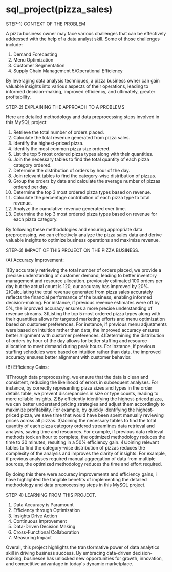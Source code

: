 # sql_project(pizza_sales)

STEP-1) CONTEXT OF THE PROBLEM

A pizza business owner may face various challenges that can be effectively addressed with the help of a data analyst skill. 
Some of those challenges include:

1) Demand Forecasting
2) Menu Optimization
3) Customer Segmentation
4) Supply Chain Management
5)Operational Efficiency

By leveraging data analysis techniques, a pizza business owner can gain valuable insights into various aspects of their operations, leading to informed decision-making, improved efficiency, and ultimately, greater profitability.

STEP-2) EXPLAINING THE APPROACH TO A PROBLEMS 

Here are detailed methodology and data preprocessing steps involved in this MySQL project:

1) Retrieve the total number of orders placed.
2) Calculate the total revenue generated from pizza sales.
3) Identify the highest-priced pizza.
4) Identify the most common pizza size ordered.
5) List the top 5 most ordered pizza types along with their quantities.
6) Join the necessary tables to find the total quantity of each pizza category ordered.
7) Determine the distribution of orders by hour of the day.
8) Join relevant tables to find the category-wise distribution of pizzas.
9) Group the orders by date and calculate the average number of pizzas ordered per day.
10) Determine the top 3 most ordered pizza types based on revenue.
11) Calculate the percentage contribution of each pizza type to total revenue.
12) Analyze the cumulative revenue generated over time.
13) Determine the top 3 most ordered pizza types based on revenue for each pizza category.
         
By following these methodologies and ensuring appropriate data preprocessing, we can effectively analyze the pizza sales data and derive valuable insights to optimize business operations and maximize revenue.

STEP-3) IMPACT OF THIS PROJECT ON THE PIZZA BUSINESS.

(A) Accuracy Improvement:

1)By accurately retrieving the total number of orders placed, we provide a precise understanding of customer demand, leading to better inventory management and   resource allocation.
  previously estimated 100 orders per day but the actual count is 120, our accuracy has improved by 20%.
2)Calculating the total revenue generated from pizza sales accurately reflects the financial performance of the business, enabling informed decision-making.              For instance, if previous revenue estimates were off by 5%, the improved accuracy ensures a more precise understanding of revenue streams.
3)Listing the top 5 most ordered pizza types along with their quantities allows for targeted marketing efforts and menu optimization based on customer preferences.
  For instance, if previous menu adjustments were based on intuition rather than data, the improved accuracy ensures better alignment with customer preferences.
4)Determining the distribution of orders by hour of the day allows for better staffing and resource allocation to meet demand during peak hours.
  For instance, if previous staffing schedules were based on intuition rather than data, the improved accuracy ensures better alignment with customer behavior.

(B) Efficiency Gains:

1)Through data preprocessing, we ensure that the data is clean and consistent, reducing the likelihood of errors in subsequent analyses.
  For instance, by correctly representing pizza sizes and types in the order details table, we prevent discrepancies in size or type counts, leading to more reliable   insights.
2)By efficiently identifying the highest-priced pizza, we can better understand pricing strategies and adjust them accordingly to maximize profitability.
  For example, by quickly identifying the highest-priced pizza, we save time that would have been spent manually reviewing prices across all pizzas.
3)Joining the necessary tables to find the total quantity of each pizza category ordered streamlines data retrieval and analysis, saving time and resources.
  For example, if previous data retrieval methods took an hour to complete, the optimized methodology reduces the time to 30 minutes, resulting in a 50%   efficiency gain.
4)Joining relevant tables to find the category-wise distribution of pizzas reduces the complexity of the analysis and improves the clarity of insights.
  For example, if previous analyses required manual aggregation of data from multiple sources, the optimized methodology reduces the time and effort required.

By doing this there were accuracy improvements and efficiency gains, i have highlighted the tangible benefits of implementing the detailed methodology and data preprocessing steps in this MySQL project.

STEP-4) LEARNING FROM THIS PROJECT.

1) Data Accuracy is Paramount
2) Efficiency through Optimization
3) Insights Drive Action
4) Continuous Improvement
5) Data-Driven Decision Making
6) Cross-Functional Collaboration
7) Measuring Impact

Overall, this project highlights the transformative power of data analytics skill in driving business success.
By embracing data-driven decision-making, businesse has unlocked new opportunities for growth, innovation, and competitive advantage 
in today's dynamic marketplace.
